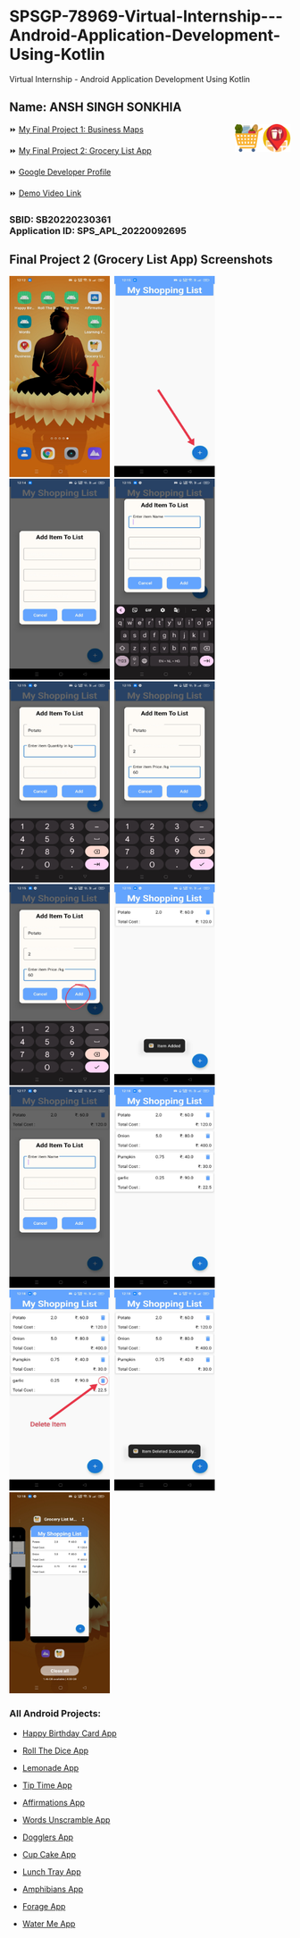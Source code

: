 # SPSGP-78969-Virtual-Internship---Android-Application-Development-Using-Kotlin
Virtual Internship - Android Application Development Using Kotlin

## Name: ANSH SINGH SONKHIA

⏩ [My Final Project 1: Business Maps](https://github.com/AnshSinghSonkhia/Business-Maps-App/tree/master) &nbsp; <a href="https://github.com/AnshSinghSonkhia/Business-Maps/tree/master"><img src="https://github.com/smartinternz02/SPSGP-78969-Virtual-Internship---Android-Application-Development-Using-Kotlin/blob/main/Final-Project/restaurant.png" title="Ansh Singh Sonkhia" alt="Ansh Singh Sonkhia" width="50" height="50" align="right"/></a>  <a href="https://github.com/AnshSinghSonkhia/Grocery-List-Creator-App/tree/master"><img src="https://github.com/AnshSinghSonkhia/Grocery-List-Creator-App/blob/master/app/src/main/res/drawable-v24/grocerycart.png" title="Ansh Singh Sonkhia" alt="Ansh Singh Sonkhia" width="50" height="50" align="right"/></a>

⏩ [My Final Project 2: Grocery List App](https://github.com/AnshSinghSonkhia/Grocery-List-Creator-App/tree/master) &nbsp; 

⏩ [Google Developer Profile](https://g.dev/AnshSinghSonkhia)

⏩ [Demo Video Link](https://www.youtube.com/shorts/JjCrU3L-fK0)

### SBID: SB20220230361 <br> Application ID: SPS_APL_20220092695

## Final Project 2 (Grocery List App) Screenshots

<img src="https://github.com/AnshSinghSonkhia/Grocery-List-Creator-App/blob/main/Screenshots/1.jpg" title="1"  alt="1" width="180" height="360"/>&nbsp;
<img src="https://github.com/AnshSinghSonkhia/Grocery-List-Creator-App/blob/main/Screenshots/2.jpg" title="2"  alt="2" width="180" height="360"/>&nbsp;
<img src="https://github.com/AnshSinghSonkhia/Grocery-List-Creator-App/blob/main/Screenshots/3.jpg" title="3"  alt="3" width="180" height="360"/>&nbsp;
<img src="https://github.com/AnshSinghSonkhia/Grocery-List-Creator-App/blob/main/Screenshots/4.jpg" title="4"  alt="4" width="180" height="360"/>&nbsp;
<img src="https://github.com/AnshSinghSonkhia/Grocery-List-Creator-App/blob/main/Screenshots/5.jpg" title="5"  alt="5" width="180" height="360"/>&nbsp;
<img src="https://github.com/AnshSinghSonkhia/Grocery-List-Creator-App/blob/main/Screenshots/6.jpg" title="6"  alt="6" width="180" height="360"/>&nbsp;
<img src="https://github.com/AnshSinghSonkhia/Grocery-List-Creator-App/blob/main/Screenshots/7.jpg" title="7"  alt="7" width="180" height="360"/>&nbsp;
<img src="https://github.com/AnshSinghSonkhia/Grocery-List-Creator-App/blob/main/Screenshots/8.jpg" title="8"  alt="8" width="180" height="360"/>&nbsp;
<img src="https://github.com/AnshSinghSonkhia/Grocery-List-Creator-App/blob/main/Screenshots/9.jpg" title="9"  alt="9" width="180" height="360"/>&nbsp;
<img src="https://github.com/AnshSinghSonkhia/Grocery-List-Creator-App/blob/main/Screenshots/10.jpg" title="10"  alt="10" width="180" height="360"/>&nbsp;
<img src="https://github.com/AnshSinghSonkhia/Grocery-List-Creator-App/blob/main/Screenshots/11.jpg" title="11"  alt="11" width="180" height="360"/>&nbsp;
<img src="https://github.com/AnshSinghSonkhia/Grocery-List-Creator-App/blob/main/Screenshots/12.jpg" title="12"  alt="12" width="180" height="360"/>&nbsp;
<img src="https://github.com/AnshSinghSonkhia/Grocery-List-Creator-App/blob/main/Screenshots/13.jpg" title="13"  alt="13" width="180" height="360"/>&nbsp;

### All Android Projects:

* [Happy Birthday Card App](https://github.com/smartinternz02/SPSGP-78969-Virtual-Internship---Android-Application-Development-Using-Kotlin/blob/main/Unit-1-Kotlin-Basics/HappyBirthdaybyAnsh.zip)
* [Roll The Dice App](https://github.com/smartinternz02/SPSGP-78969-Virtual-Internship---Android-Application-Development-Using-Kotlin/blob/main/Unit-1-Kotlin-Basics/Roll%20The%20Dice.zip)
* [Lemonade App](https://github.com/smartinternz02/SPSGP-78969-Virtual-Internship---Android-Application-Development-Using-Kotlin/blob/main/Unit-1-Kotlin-Basics/Lemonade-App-By-Ansh.zip)

* [Tip Time App](https://github.com/smartinternz02/SPSGP-78969-Virtual-Internship---Android-Application-Development-Using-Kotlin/blob/main/Unit-2-Layouts/Tip%20Time.zip)
* [Affirmations App](https://github.com/smartinternz02/SPSGP-78969-Virtual-Internship---Android-Application-Development-Using-Kotlin/blob/main/Unit-2-Layouts/Affirmations%20App%20By%20Ansh.zip)
* [Words Unscramble App](https://github.com/smartinternz02/SPSGP-78969-Virtual-Internship---Android-Application-Development-Using-Kotlin/blob/main/Unit-2-Layouts/WordsApp-Ansh.zip)
* [Dogglers App](https://github.com/smartinternz02/SPSGP-78969-Virtual-Internship---Android-Application-Development-Using-Kotlin/blob/main/Unit-2-Layouts/Dogglers_App.zip)

* [Cup Cake App](https://github.com/smartinternz02/SPSGP-78969-Virtual-Internship---Android-Application-Development-Using-Kotlin/blob/main/Unit-3-Navigation/Cupcake-App-By-Ansh.zip)
* [Lunch Tray App](https://github.com/smartinternz02/SPSGP-78969-Virtual-Internship---Android-Application-Development-Using-Kotlin/blob/main/Unit-3-Navigation/android-lunch-tray-app-main.zip)

* [Amphibians App](https://github.com/smartinternz02/SPSGP-78969-Virtual-Internship---Android-Application-Development-Using-Kotlin/blob/main/Unit-4-Connect-to-Internet/android-amphibians-app-by-ansh.zip)
* [Forage App](https://github.com/smartinternz02/SPSGP-78969-Virtual-Internship---Android-Application-Development-Using-Kotlin/blob/main/Unit-5-Data-Persistence/android-forage-app-by-ansh.zip)
* [Water Me App](https://github.com/smartinternz02/SPSGP-78969-Virtual-Internship---Android-Application-Development-Using-Kotlin/blob/main/Unit-6-Work-Manager/android-water-me-app-by-ansh.zip)








